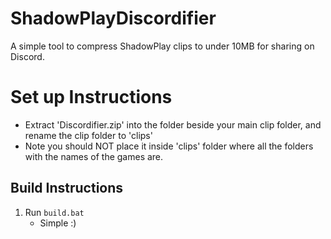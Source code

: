 # ShadowPlayDiscordifier

A simple tool to compress ShadowPlay clips to under 10MB for sharing on Discord.


# Set up Instructions
 - Extract 'Discordifier.zip' into the folder beside your main clip folder, and rename the clip folder to 'clips'
 - Note you should NOT place it inside 'clips' folder where all the folders with the names of the games are.


## Build Instructions

1. Run `build.bat`
   - Simple :)
